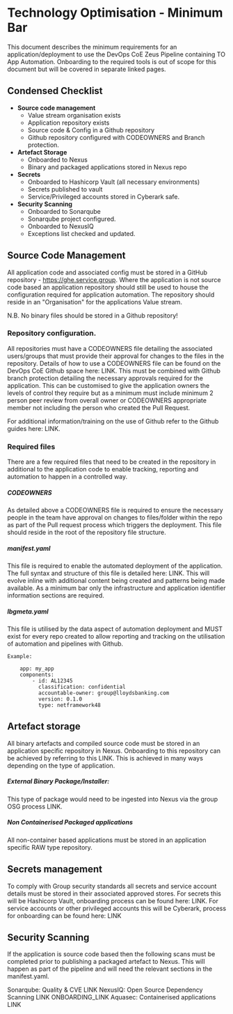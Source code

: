 # Technology Optimisation - Minimum Bar

This document describes the minimum requirements for an application/deployment to use the DevOps CoE Zeus Pipeline containing TO App Automation. Onboarding to the required tools is out of scope for this document but will be covered in separate linked pages.

## Condensed Checklist
- **Source code management**
	- Value stream organisation exists
	- Application repository exists
	- Source code & Config in a Github repository
	- Github repository configured with CODEOWNERS and Branch protection.
- **Artefact Storage**
	- Onboarded to Nexus
	- Binary and packaged applications stored in Nexus repo
- **Secrets**
	- Onboarded to Hashicorp Vault (all necessary environments)
	- Secrets published to vault 
	- Service/Privileged accounts stored in Cyberark safe.
- **Security Scanning**
	- Onboarded to Sonarqube
	- Sonarqube project configured.
	- Onboarded to NexusIQ
	- Exceptions list checked and updated.

## Source Code Management
All application code and associated config must be stored in a GitHub repository - https://ghe.service.group. Where the application is not source code based an application repository should still be used to house the configuration required for application automation. The repository should reside in an "Organisation" for the applications Value stream. 

N.B. No binary files should be stored in a Github repository!

### Repository configuration.
All repositories must have a CODEOWNERS file detailing the associated users/groups that must provide their approval for changes to the files in the repository. Details of how to use a CODEOWNERS file can be found on the DevOps CoE Github space here: LINK. This must be combined with Github branch protection detailing the necessary approvals required for the application. This can be customised to give the application owners the levels of control they require but as a minimum must include minimum 2 person peer review from overall owner or CODEOWNERS appropriate member not including the person who created the Pull Request.

For additional information/training on the use of Github refer to the Github guides here: LINK.

### Required files
There are a few required files that need to be created in the repository in additional to the application code to enable tracking, reporting and automation to happen in a controlled way.

##### CODEOWNERS
As detailed above a CODEOWNERS file is required to ensure the necessary people in the team have approval on changes to files/folder within the repo as part of the Pull request process which triggers the deployment. This file should reside in the root of the repository file structure.

##### manifest.yaml
This file is required to enable the automated deployment of the application. The full syntax and structure of this file is detailed here: LINK. This will evolve inline with additional content being created and patterns being made available. As a minimum bar only the infrastructure and application identifier information sections are required.

##### lbgmeta.yaml
This file is utilised by the data aspect of automation deployment and MUST exist for every repo created to allow reporting and tracking on the utilisation of automation and pipelines with Github.
```
Example:

    app: my_app
    components:
	    - id: AL12345
	      classification: confidential
	      accountable-owner: group@lloydsbanking.com
	      version: 0.1.0
	      type: netframework48
```
## Artefact storage
All binary artefacts and compiled source code must be stored in an application specific repository in Nexus. Onboarding to this repository can be achieved by referring to this LINK. This is achieved in many ways depending on the type of application. 

##### External Binary Package/Installer:
This type of package would need to be ingested into Nexus via the group OSG process LINK.

##### Non Containerised Packaged applications
All non-container based applications must be stored in an application specific RAW type repository.

## Secrets management
To comply with Group security standards all secrets and service account details must be stored in their associated approved stores. For secrets this will be Hashicorp Vault, onboarding process can be found here: LINK. For service accounts or other privileged accounts this will be Cyberark, process for onboarding can be found here: LINK

## Security Scanning
If the application is source code based then the following scans must be completed prior to publishing a packaged artefact to Nexus. This will happen as part of the pipeline and will need the relevant sections in the manifest.yaml.

Sonarqube: Quality & CVE
	LINK
NexusIQ: Open Source Dependency Scanning
	LINK
	ONBOARDING_LINK
Aquasec: Containerised applications
	LINK
